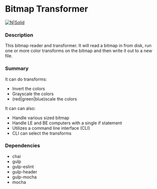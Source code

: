 # Bitmap Transformer

[![N|Solid](http://www.brackeen.com/vga/images/img00023.gif)](https://nodesource.com/products/nsolid)

### Description 
This bitmap reader and transformer. It will read a bitmap in from disk, run one or more color transforms on the bitmap and then write it out to a new file.

### Summary 
It can do transforms:
  - Invert the colors
  - Grayscale the colors 
  - (red|green|blue)scale the colors

It can can also:
  - Handle various sized bitmap
  - Handle LE and BE computers with a single if statement
  - Utilizes a command line interface (CLI)
  - CLI can select the transforms
 

### Dependencies 

   - chai
   - gulp
   - gulp-eslint
   - gulp-header
   - gulp-mocha	
   - mocha
